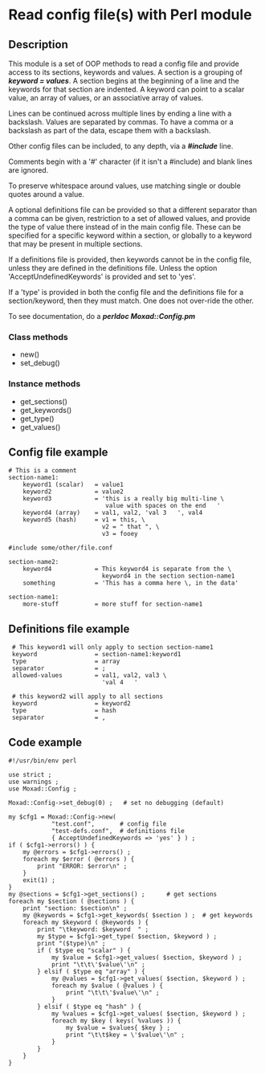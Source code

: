 # Read config file(s) with Perl module

## Description
This module is a set of OOP methods to read a config file and provide access
to its sections, keywords and values.  A section is a grouping of
   ***keyword = values***.
A section begins at the beginning of a line and the keywords for that
section are indented.  A keyword can point to a scalar value, an array of
values, or an associative array of values.

Lines can be continued across multiple lines by ending a line with a
backslash.  Values are separated by commas.
To have a comma or a backslash as part of the data, escape them with a backslash.

Other config files can be included, to any depth, via a ***#include*** line.

Comments begin with a '#' character (if it isn't a #include) and blank lines
are ignored.

To preserve whitespace around values, use matching single or double quotes
around a value.

A optional definitions file can be provided so that a different separator
than a comma can be given, restriction to a set of allowed values, and
provide the type of value there instead of in the main config file.
These can be specified for a specific keyword within a section, or
globally to a keyword that may be present in multiple sections.

If a definitions file is provided, then keywords cannot be in the config
file, unless they are defined in the definitions file.  Unless the option
'AcceptUndefinedKeywords' is provided and set to 'yes'.

If a 'type' is provided in both the config file and the definitions file
for a section/keyword, then they must match.  One does not over-ride
the other.

To see documentation, do a ***perldoc Moxad::Config.pm***

### Class methods
- new()
- set_debug()

### Instance methods
- get_sections()
- get_keywords()
- get_type()
- get_values()

## Config file example
    # This is a comment
    section-name1:
        keyword1 (scalar)   = value1
        keyword2            = value2
        keyword3            = 'this is a really big multi-line \
                               value with spaces on the end   '
        keyword4 (array)    = val1, val2, 'val 3   ', val4
        keyword5 (hash)     = v1 = this, \
                              v2 = " that ", \
                              v3 = fooey

    #include some/other/file.conf

    section-name2:
        keyword4            = This keyword4 is separate from the \
                              keyword4 in the section section-name1
        something           = 'This has a comma here \, in the data'

    section-name1:
        more-stuff          = more stuff for section-name1

## Definitions file example
     # This keyword1 will only apply to section section-name1
     keyword                = section-name1:keyword1
     type                   = array
     separator              = ;
     allowed-values         = val1, val2, val3 \
                              'val 4   '

     # this keyword2 will apply to all sections
     keyword                = keyword2
     type                   = hash
     separator              = ,

## Code example
    #!/usr/bin/env perl

    use strict ;
    use warnings ;
    use Moxad::Config ;

    Moxad::Config->set_debug(0) ;   # set no debugging (default)

    my $cfg1 = Moxad::Config->new(
                "test.conf",       # config file
                "test-defs.conf",  # definitions file
                { AcceptUndefinedKeywords => 'yes' } ) ;
    if ( $cfg1->errors() ) {
        my @errors = $cfg1->errors() ;
        foreach my $error ( @errors ) {
            print "ERROR: $error\n" ;
        }
        exit(1) ;
    }
    my @sections = $cfg1->get_sections() ;      # get sections
    foreach my $section ( @sections ) {
        print "section: $section\n" ;
        my @keywords = $cfg1->get_keywords( $section ) ;  # get keywords
        foreach my $keyword ( @keywords ) {
            print "\tkeyword: $keyword  " ;
            my $type = $cfg1->get_type( $section, $keyword ) ;
            print "($type)\n" ;
            if ( $type eq "scalar" ) {
                my $value = $cfg1->get_values( $section, $keyword ) ;
                print "\t\t\'$value\'\n" ;
            } elsif ( $type eq "array" ) {
                my @values = $cfg1->get_values( $section, $keyword ) ;
                foreach my $value ( @values ) {
                    print "\t\t\'$value\'\n" ;
                }
            } elsif ( $type eq "hash" ) {
                my %values = $cfg1->get_values( $section, $keyword ) ;
                foreach my $key ( keys( %values )) {
                    my $value = $values{ $key } ;
                    print "\t\t$key = \'$value\'\n" ;
                }
            }
        }
    }
